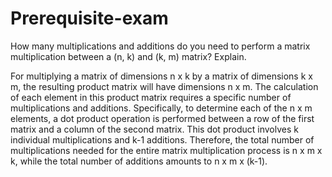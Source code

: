 # Prerequisite-exam

How many multiplications and additions do you need to perform a matrix multiplication between a (n, k) and (k, m) matrix? Explain.

For multiplying a matrix of dimensions n x k by a matrix of dimensions k x m, the resulting product matrix will have dimensions n x m. The calculation of each element in this product matrix requires a specific number of multiplications and additions. Specifically, to determine each of the n x m elements, a dot product operation is performed between a row of the first matrix and a column of the second matrix. This dot product involves k individual multiplications and k-1 additions. Therefore, the total number of multiplications needed for the entire matrix multiplication process is n x m x k, while the total number of additions amounts to n x m x (k-1).
